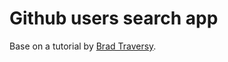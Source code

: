 # Github users search app
Base on a tutorial by [Brad Traversy](https://www.youtube.com/watch?v=u83MLQ1VsKI).
